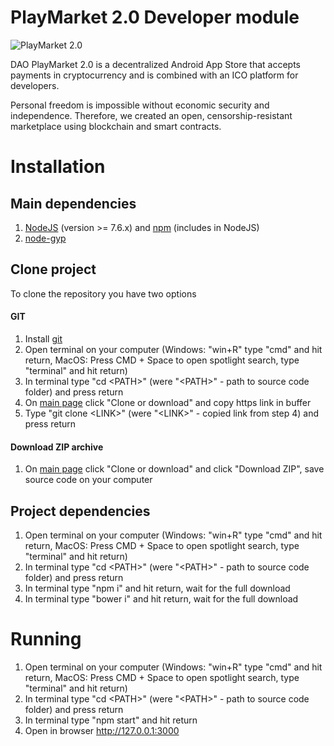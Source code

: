 # PlayMarket 2.0 Developer module

![PlayMarket 2.0](https://github.com/CryptonStudio/PlayMarket-2.0-App/blob/master/docs/photo/pm_logo.png)

DAO PlayMarket 2.0 is a decentralized Android App Store that accepts payments in cryptocurrency and is combined with an ICO platform for developers.


Personal freedom is impossible without economic security and independence. Therefore, we created an open, censorship-resistant marketplace using blockchain and smart contracts.


# Installation
## Main dependencies
1. [NodeJS](https://nodejs.org/en/download/) (version >= 7.6.x) and [npm](https://www.npmjs.com/get-npm) (includes in NodeJS)
2. [node-gyp](https://github.com/nodejs/node-gyp) 
## Clone project
To clone the repository you have two options
#### GIT
1. Install [git](https://git-scm.com/)
2. Open terminal on your computer (Windows: "win+R" type "cmd" and hit return, MacOS: Press CMD + Space to open spotlight search, type "terminal" and hit return)
3. In terminal type "cd \<PATH\>" (were "\<PATH\>" - path to source code folder) and press return
4. On [main page](https://github.com/CryptonStudio/PlayMarket-2.0-Developer) click "Clone or download" and copy https link in buffer
5. Type "git clone \<LINK\>" (were "\<LINK\>" - copied link from step 4) and press return
#### Download ZIP archive
1. On [main page](https://github.com/CryptonStudio/PlayMarket-2.0-Developer) click "Clone or download" and click "Download ZIP", save source code on your computer

## Project dependencies
1. Open terminal on your computer (Windows: "win+R" type "cmd" and hit return, MacOS: Press CMD + Space to open spotlight search, type "terminal" and hit return)
2. In terminal type "cd \<PATH\>" (were "\<PATH\>" - path to source code folder) and press return
3. In terminal type "npm i" and hit return, wait for the full download
4. In terminal type "bower i" and hit return, wait for the full download

# Running
1. Open terminal on your computer (Windows: "win+R" type "cmd" and hit return, MacOS: Press CMD + Space to open spotlight search, type "terminal" and hit return)
2. In terminal type "cd \<PATH\>" (were "\<PATH\>" - path to source code folder) and press return
3. In terminal type "npm start" and hit return
4. Open in browser http://127.0.0.1:3000
